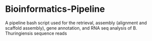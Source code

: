 # Bioinformatics-Pipeline
A pipeline bash script used for the retrieval, assembly (alignment and scaffold assembly), gene annotation, and RNA seq analysis of B. Thuringiensis sequence reads 
